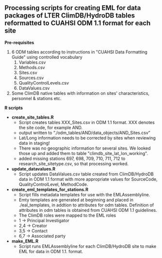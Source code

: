 <h2>Processing scripts for creating EML for data packages of LTER ClimDB/HydroDB tables reformatted to CUAHSI ODM 1.1 format for each site</h2>

**Pre-requisites**

1. 6 ODM tables according to instructions in "CUAHSI Data Formatting Guide" using controlled vocabulary
                        <ol>
                        <li>Variables.csv</li>
                        <li>Methods.csv</li>
                        <li>Sites.csv</li>
                        <li>Sources.csv</li>
                        <li>QualityControlLevels.csv</li>
                        <li>DataValues.csv</li>
                        </ol>             
2. Some ClimDB native tables with information on sites' characteristics, personnel & stations etc.

**R scripts**

* **create_site_tables.R**
  * Script creates tables XXX_Sites.csv in ODM 1.1 format. XXX denotes the site code, for example AND.
  * output written to “./odm_tables/AND/data_objects/AND_Sites.csv”
  * Lat/Long information needs to be corrected by sites when reviewing data in staging!
  * There was no geographic information for several sites. We looked those up and added them to table "climdb_site_lat_lon_working".
  * added missing stations 697, 698, 709, 710, 711, 712 to research_site_sitetype.csv, so that processing worked.
* **update_datavalues.R**
  * Script updates DataValues.csv table created from ClimDB/HydroDB data in ODM 1.1 format with more appropriate values for SourceCode, QualityControlLevel, MethodCode.
* **create_eml_templates_for_stations.R**
  *  Script fills metadata templates for use with the EMLAssemblyline.
  *  Emty templates are generated at beginning and placed in ./eal_templates, in addtion to attributes for odm tables. Definition of attributes in odm tables is obtained from CUAHSI ODM 1.1 guidelines.
  *  The ClimDB roles were mapped to the EML roles
    * 1 -> Principal Investigator
    * 2,4 -> Creator
    * 3,5 -> Contact
    * 6,7 -> Associated party
* **make_EML.R**
  *  Script runs EMLAssemblyline for each ClimDB/HydroDB site to make EML for data in ODM 1.1. format.




